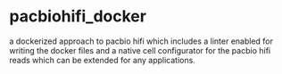 # pacbiohifi_docker
a dockerized approach to pacbio hifi which includes a linter enabled for writing the docker files and a native cell configurator for the pacbio hifi reads which can be extended for any applications.

